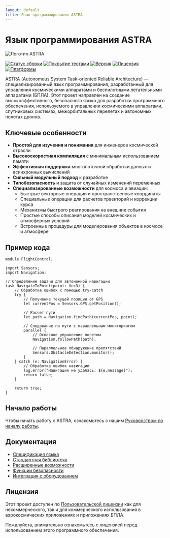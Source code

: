 ```yaml
---
layout: default
title: Язык программирования ASTRA
---
```


# Язык программирования ASTRA

![Логотип ASTRA](/assets/images/astra_logo.png)

[![Статус сборки](https://img.shields.io/github/actions/workflow/status/infernasel/Astra/build.yml?branch=main&style=flat-square)](https://github.com/infernasel/Astra/actions)
[![Покрытие тестами](https://img.shields.io/badge/coverage-89.8%25-brightgreen?style=flat-square)](https://github.com/infernasel/Astra/actions)
[![Версия](https://img.shields.io/badge/version-0.1.1--alpha-blue?style=flat-square)](https://github.com/infernasel/Astra/releases)
[![Лицензия](https://img.shields.io/badge/license-Custom-orange?style=flat-square)](https://github.com/infernasel/Astra/blob/main/CUSTOM_LICENSE.md)
[![Платформы](https://img.shields.io/badge/platforms-Linux%20%7C%20Windows-lightgrey?style=flat-square)](https://github.com/infernasel/Astra/releases)

ASTRA (Autonomous System Task-oriented Reliable Architecture) — специализированный язык программирования, разработанный для управления космическими аппаратами и беспилотными летательными аппаратами (БПЛА). Этот проект направлен на создание высокоэффективного, безопасного языка для разработки программного обеспечения, используемого в управлении космическими аппаратами, спутниковых системах, межорбитальных перелетах и автономных полетах дронов.

## Ключевые особенности

- **Простой для изучения и понимания** для инженеров космической отрасли
- **Высокоскоростная компиляция** с минимальным использованием памяти
- **Эффективная поддержка** многопоточной обработки данных и асинхронных вычислений
- **Сильный модульный подход** к разработке
- **Типобезопасность** и защита от случайных изменений переменных
- **Специализированные возможности** для космоса и авиации:
  - Быстрые векторные операции и пространственные координаты
  - Специальные операции для расчетов траекторий и коррекции курса
  - Механизмы быстрого реагирования на внешние события
  - Простые способы описания моделей космических и атмосферных условий
  - Встроенные процедуры для моделирования объектов в космосе и атмосфере

## Пример кода

```astra
module FlightControl;

import Sensors;
import Navigation;

// Определение задачи для автономной навигации
task NavigateToPoint(point: Vec3) {
    // Обработка ошибок с помощью try-catch
    try {
        // Получение текущей позиции от GPS
        let currentPos = Sensors.GPS.getPosition();
        
        // Расчет пути
        let path = Navigation.findPath(currentPos, point);
        
        // Следование по пути с параллельным мониторингом
        parallel {
            // Основное управление полетом
            Navigation.followPath(path);
            
            // Параллельное обнаружение препятствий
            Sensors.ObstacleDetection.monitor();
        }
    } catch (e: NavigationError) {
        // Обработка ошибок навигации
        log.error("Навигация не удалась: ${e.message}");
        return false;
    }
    
    return true;
}
```

## Начало работы

Чтобы начать работу с ASTRA, ознакомьтесь с нашим [Руководством по началу работы](/ru/getting_started.html).

## Документация

- [Спецификация языка](/ru/language_specification.html)
- [Стандартная библиотека](/ru/standard_library.html)
- [Расширенные возможности](/ru/advanced_features.html)
- [Функции безопасности](/ru/safety_features.html)
- [Интеграция с оборудованием](/ru/hardware_integration.html)

## Лицензия

Этот проект доступен по [Пользовательской лицензии](https://github.com/infernasel/Astra/blob/main/CUSTOM_LICENSE.md) как для некоммерческого, так и для коммерческого использования в аэрокосмических приложениях и приложениях БПЛА.

Пожалуйста, внимательно ознакомьтесь с лицензией перед использованием этого программного обеспечения.